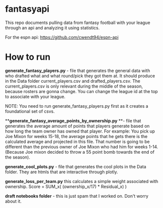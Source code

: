 # fantasyapi

This repo documents pulling data from fantasy football with your league through an api and analyzing it using statistics.

For the espn api: https://github.com/cwendt94/espn-api

# How to run
****generate_fantasy_players.py**** - file that generates the general data with who drafted what and what round/pick they got them at. It should produce in the Data folder current_players.csv and drafted_players.csv. The current_players.csv is only relevant during the middle of the season, because rosters are gonna change. You can change the league id at the top to associate with your league.

NOTE: You need to run generate_fantasy_players.py first as it creates a foundational set of csvs.

****generate_fantasy_average_points_by_ownership.py** **- file that generates the average amount of points that players generate based on how long the team owner has owned that player. For example: You pick up Joe Mixon for weeks 15-18, the average points that he gets there is the calculated average and projected in this file. That number is going to be different than the previous owner of Joe Mixon who had him for weeks 1-14. (Because Joe mixon decided to throw a 55 point bomb towards the end of the season).

****generate_cool_plots.py**** - file that generates the cool plots in the Data folder. They are htmls that are interactive through plotly. 

****generate_loss_per_team.py**** this calculates a simple weight associated with ownership. Score = SUM_x( (ownership_x/17) * Residual_x) ) 

****draft notebooks folder**** - this is just spam that I worked on. Don't worry about it.
